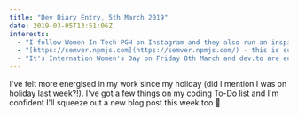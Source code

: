```yaml
---
title: "Dev Diary Entry, 5th March 2019"
date: 2019-03-05T13:51:06Z
interests:
  - "I follow Women In Tech PGH on Instagram and they also run an inspiring newsletter. This post on [why you should tweet as a woman in tech](https://www.womenintechpgh.com/get-on-twitter/) resonated with me as although I don't use Twitter much, I started the claire_codes Instagram account mostly to be visible in the dev community."
  - "[https://semver.npmjs.com](https://semver.npmjs.com/) - this is such a useful tool for calculating the ranges covered by your semver syntax in your package.json."
  - "It's Internation Women's Day on Friday 8th March and dev.to are encouraging everyone (ladies and allies) to publish posts celebrating their achievements in the community with [this post](https://dev.to/devteam/calling-all-devs-please-join-us-for-shecoded-2019--4ia4)."
---
```


I've felt more energised in my work since my holiday (did I mention I was on holiday last week?!). I've got a few things on my coding To-Do list and I'm confident I'll squeeze out a new blog post this week too 🤞
